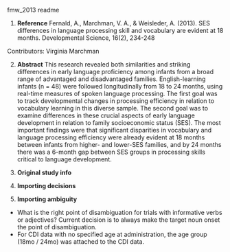 fmw_2013 readme

1. **Reference**
Fernald, A., Marchman, V. A., & Weisleder, A. (2013). SES differences in language processing skill and vocabulary are evident at 18 months. Developmental Science, 16(2), 234-248

Contributors: Virginia Marchman

2. **Abstract**
This research revealed both similarities and striking differences in early language proficiency among infants from a broad range of advantaged and disadvantaged families. English-learning infants (n = 48) were followed longitudinally from 18 to 24 months, using real-time measures of spoken language processing. The first goal was to track developmental changes in processing efficiency in relation to vocabulary learning in this diverse sample. The second goal was to examine differences in these crucial aspects of early language development in relation to family socioeconomic status (SES). The most important findings were that significant disparities in vocabulary and language processing efficiency were already evident at 18 months between infants from higher- and lower-SES families, and by 24 months there was a 6-month gap between SES groups in processing skills critical to language development.

3. **Original study info**

4. **Importing decisions**

5. **Importing ambiguity**

- What is the right point of disambiguation for trials with informative verbs or adjectives? Current decision is to always make the target noun onset the point of disambiguation.
- For CDI data with no specified age at administration, the age group (18mo / 24mo) was attached to the CDI data.
